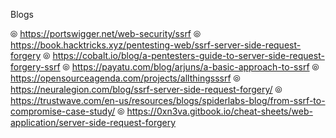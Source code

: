 Blogs

⦾ https://portswigger.net/web-security/ssrf
⦾ https://book.hacktricks.xyz/pentesting-web/ssrf-server-side-request-forgery
⦾ https://cobalt.io/blog/a-pentesters-guide-to-server-side-request-forgery-ssrf
⦾ https://payatu.com/blog/arjuns/a-basic-approach-to-ssrf
⦾ https://opensourceagenda.com/projects/allthingsssrf
⦾ https://neuralegion.com/blog/ssrf-server-side-request-forgery/
⦾ https://trustwave.com/en-us/resources/blogs/spiderlabs-blog/from-ssrf-to-compromise-case-study/
⦾ https://0xn3va.gitbook.io/cheat-sheets/web-application/server-side-request-forgery
